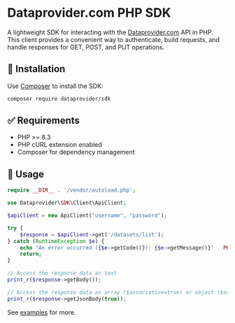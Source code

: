 # Dataprovider.com PHP SDK

A lightweight SDK for interacting with the [Dataprovider.com](https://www.dataprovider.com) API in PHP.\
This client provides a convenient way to authenticate, build requests, and handle responses for GET, POST, and PUT operations.

## 🚀 Installation

Use [Composer](https://getcomposer.org) to install the SDK:

```bash
composer require dataprovider/sdk
```

## ✅ Requirements

- PHP >= 8.3
- PHP cURL extension enabled
- Composer for dependency management

## 🔧 Usage
```php
require __DIR__ . '/vendor/autoload.php';

use Dataprovider\SDK\Client\ApiClient;

$apiClient = new ApiClient("username", "password");

try {
    $response = $apiClient->get('/datasets/list');
} catch (RuntimeException $e) {
    echo "An error occurred ({$e->getCode()}): {$e->getMessage()}" . PHP_EOL;
    return;
}

// Access the response data as text
print_r($response->getBody());

// Access the response data as array ($associative=true) or object ($associative=false)
print_r($response->getJsonBody(true));
```

See [examples](examples) for more.